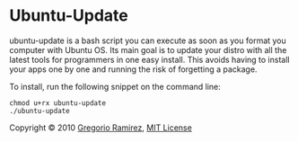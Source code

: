 Ubuntu-Update
===

ubuntu-update is a bash script you can execute as soon as you format you computer with Ubuntu OS. Its main goal is to update your distro with all the latest tools for programmers in one easy install. This avoids having to install your apps one by one and running the risk of forgetting a package.

To install, run the following snippet on the command line:

    chmod u+rx ubuntu-update
    ./ubuntu-update

Copyright &copy; 2010 [Gregorio Ramirez](http://gregorioramirez.com), [MIT License](http://www.opensource.org/licenses/mit-license.php)

